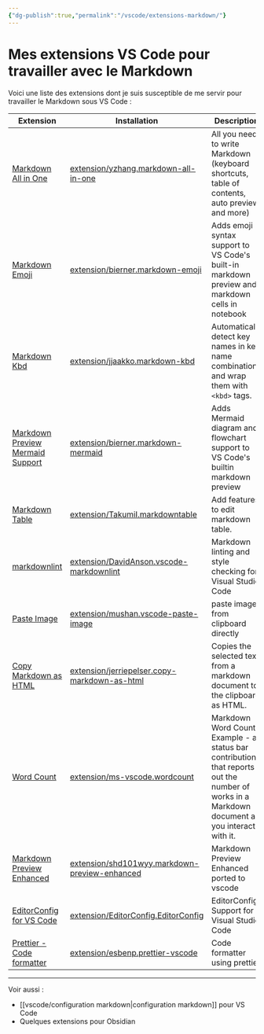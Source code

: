 ```yaml
---
{"dg-publish":true,"permalink":"/vscode/extensions-markdown/"}
---
```



# Mes extensions VS Code pour travailler avec le Markdown

Voici une liste des extensions dont je suis susceptible de me servir pour travailler le Markdown sous VS Code :

| Extension                                                                                                            | Installation                                                                                          | Description                                                                                                                                  |
| -------------------------------------------------------------------------------------------------------------------- | ----------------------------------------------------------------------------------------------------- | -------------------------------------------------------------------------------------------------------------------------------------------- |
| [Markdown All in One](https://marketplace.visualstudio.com/items?itemName=yzhang.markdown-all-in-one)                | [extension/yzhang.markdown-all-in-one](vscode:extension/yzhang.markdown-all-in-one)                   | All you need to write Markdown (keyboard shortcuts, table of contents, auto preview and more)                                                |
| [Markdown Emoji](https://marketplace.visualstudio.com/items?itemName=bierner.markdown-emoji)                         | [extension/bierner.markdown-emoji](vscode:extension/bierner.markdown-emoji)                           | Adds emoji syntax support to VS Code's built-in markdown preview and markdown cells in notebook                                              |
| [Markdown Kbd](https://marketplace.visualstudio.com/items?itemName=jjaakko.markdown-kbd)                             | [extension/jjaakko.markdown-kbd](vscode:extension/jjaakko.markdown-kbd)                               | Automatically detect key names in key name combinations and wrap them with `<kbd>` tags.                                                     |
| [Markdown Preview Mermaid Support](https://marketplace.visualstudio.com/items?itemName=bierner.markdown-mermaid)     | [extension/bierner.markdown-mermaid](vscode:extension/bierner.markdown-mermaid)                       | Adds Mermaid diagram and flowchart support to VS Code's builtin markdown preview                                                             |
| [Markdown Table](https://marketplace.visualstudio.com/items?itemName=TakumiI.markdowntable)                          | [extension/TakumiI.markdowntable](vscode:extension/TakumiI.markdowntable)                             | Add features to edit markdown table.                                                                                                         |
| [markdownlint](https://marketplace.visualstudio.com/items?itemName=DavidAnson.vscode-markdownlint)                   | [extension/DavidAnson.vscode-markdownlint](vscode:extension/DavidAnson.vscode-markdownlint)           | Markdown linting and style checking for Visual Studio Code                                                                                   |
| [Paste Image](https://marketplace.visualstudio.com/items?itemName=mushan.vscode-paste-image)                         | [extension/mushan.vscode-paste-image](vscode:extension/mushan.vscode-paste-image)                     | paste image from clipboard directly                                                                                                          |
| [Copy Markdown as HTML](https://marketplace.visualstudio.com/items?itemName=jerriepelser.copy-markdown-as-html)      | [extension/jerriepelser.copy-markdown-as-html](vscode:extension/jerriepelser.copy-markdown-as-html)   | Copies the selected text from a markdown document to the clipboard as HTML.                                                                  |
| [Word Count](https://marketplace.visualstudio.com/items?itemName=ms-vscode.wordcount)                                | [extension/ms-vscode.wordcount](vscode:extension/ms-vscode.wordcount)                                 | Markdown Word Count Example - a status bar contribution that reports out the number of works in a Markdown document as you interact with it. |
| [Markdown Preview Enhanced](https://marketplace.visualstudio.com/items?itemName=shd101wyy.markdown-preview-enhanced) | [extension/shd101wyy.markdown-preview-enhanced](vscode:extension/shd101wyy.markdown-preview-enhanced) | Markdown Preview Enhanced ported to vscode                                                                                                   |
| [EditorConfig for VS Code](https://marketplace.visualstudio.com/items?itemName=EditorConfig.EditorConfig)            | [extension/EditorConfig.EditorConfig](vscode:extension/EditorConfig.EditorConfig)                     | EditorConfig Support for Visual Studio Code                                                                                                  |
| [Prettier - Code formatter](https://marketplace.visualstudio.com/items?itemName=esbenp.prettier-vscode)              | [extension/esbenp.prettier-vscode](vscode:extension/esbenp.prettier-vscode)                           | Code formatter using prettier                                                                                                                |

---

Voir aussi :

-   [[vscode/configuration markdown\|configuration markdown]] pour VS Code
-   Quelques extensions pour Obsidian
